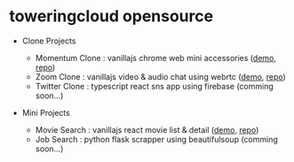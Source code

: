 # toweringcloud opensource

-   Clone Projects

    -   Momentum Clone : vanillajs chrome web mini accessories ([demo](https://toweringcloud.github.io/momentum-clone), [repo](https://github.com/toweringcloud/momentum-clone))
    -   Zoom Clone : vanillajs video & audio chat using webrtc ([demo](https://9fnc6q-3000.csb.app), [repo](https://github.com/toweringcloud/zoom-clone))
    -   Twitter Clone : typescript react sns app using firebase (comming soon...)

-   Mini Projects
    -   Movie Search : vanillajs react movie list & detail ([demo](https://toweringcloud.github.io/movie-search), [repo](https://github.com/toweringcloud/movie-search))
    -   Job Search : python flask scrapper using beautifulsoup (comming soon...)
